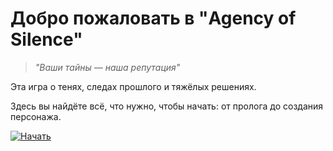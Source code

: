 # Добро пожаловать в "Agency of Silence"

> _"Ваши тайны — наша репутация"_

Эта игра о тенях, следах прошлого и тяжёлых решениях.

Здесь вы найдёте всё, что нужно, чтобы начать: от пролога до создания персонажа.

[![Начать](https://img.shields.io/badge/НАЧАТЬ-004d40?style=for-the-badge&logoColor=white)](prologue.md)
